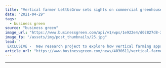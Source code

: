```yaml
---
title: "Vertical farmer LettUsGrow sets sights on commercial greenhouse market with new Harper Adams partnership"
date: "2021-04-29"
tags: 
  - business green
source: "business green"
image_url: "https://www.businessgreen.com/api/v1/wps/1e922e4/d02827d8-3099-48f5-b8a8-a742aab7a4ab/3/Researcher-in-aeroponic-farm-185x114.jpg"
image_fp: "/assets/img/post_thumbnails/25.jpg"
lead: "
 EXCLUSIVE -  New research project to explore how vertical farming approaches could be applied to the greenhouse sector to boost yields and curb environmental impacts ..."
article_url: "https://www.businessgreen.com/news/4030611/vertical-farmer-lettusgrow-sets-sights-commercial-greenhouse-market-harper-adams-partnership"
---
```


---
